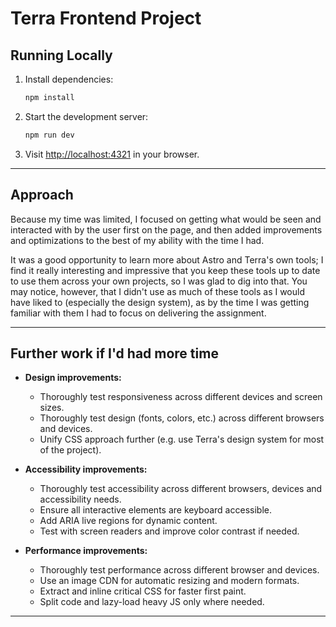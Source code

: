 # Terra Frontend Project

## Running Locally

1. Install dependencies:
   ```bash
   npm install
   ```
2. Start the development server:
   ```bash
   npm run dev
   ```
3. Visit [http://localhost:4321](http://localhost:4321) in your browser.

---

## Approach
Because my time was limited, I focused on getting what would be seen and interacted with by the user first on the page, and then added improvements and optimizations to the best of my ability with the time I had.

It was a good opportunity to learn more about Astro and Terra's own tools; I find it really interesting and impressive that you keep these tools up to date to use them across your own projects, so I was glad to dig into that. You may notice, however, that I didn't use as much of these tools as I would have liked to (especially the design system), as by the time I was getting familiar with them I had to focus on delivering the assignment.

---

## Further work if I'd had more time

- **Design improvements:**
  - Thoroughly test responsiveness across different devices and screen sizes.
  - Thoroughly test design (fonts, colors, etc.) across different browsers and devices.
  - Unify CSS approach further (e.g. use Terra's design system for most of the project).

- **Accessibility improvements:**
  - Thoroughly test accessibility across different browsers, devices and accessibility needs.
  - Ensure all interactive elements are keyboard accessible.
  - Add ARIA live regions for dynamic content.
  - Test with screen readers and improve color contrast if needed.

- **Performance improvements:**
  - Thoroughly test performance across different browser and devices.
  - Use an image CDN for automatic resizing and modern formats.
  - Extract and inline critical CSS for faster first paint.
  - Split code and lazy-load heavy JS only where needed.

---
